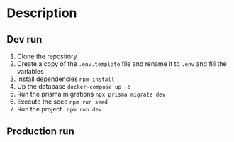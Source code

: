 # Description

## Dev run

1. Clone the repository
2. Create a copy of the `.env.template` file and rename it to `.env` and fill the variables
3. Install dependencies `npm install`
4. Up the database `docker-compose up -d`
5. Run the prisma migrations `npx prisma migrate dev`
6. Execute the seed `npm run seed`
7. Run the project ` npm run dev`

## Production run
